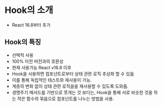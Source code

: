 # Hook의 소개

- React 16.8부터 추가

## Hook의 특징

- 선택적 사용
- 100% 이전 버전과의 호환성
- 현재 사용가능 React v16.8 이후
- Hook을 사용하면 컴포넌트로부터 상태 관련 로직 추상화 할 수 있음
- 이를 통해 독립적인 테스트와 재사용이 가능.
- 계층의 변화 없이 상태 관련 로직을을 재사용할 수 있도록 도와줌.
- 생명주기 메서드를 기반으로 쪼개는 것 보다는, Hook을 통해 서로 비슷한 것을 하는 작은 함수의 묶음으로 컴포넌트를 나누는 방법을 사용.
